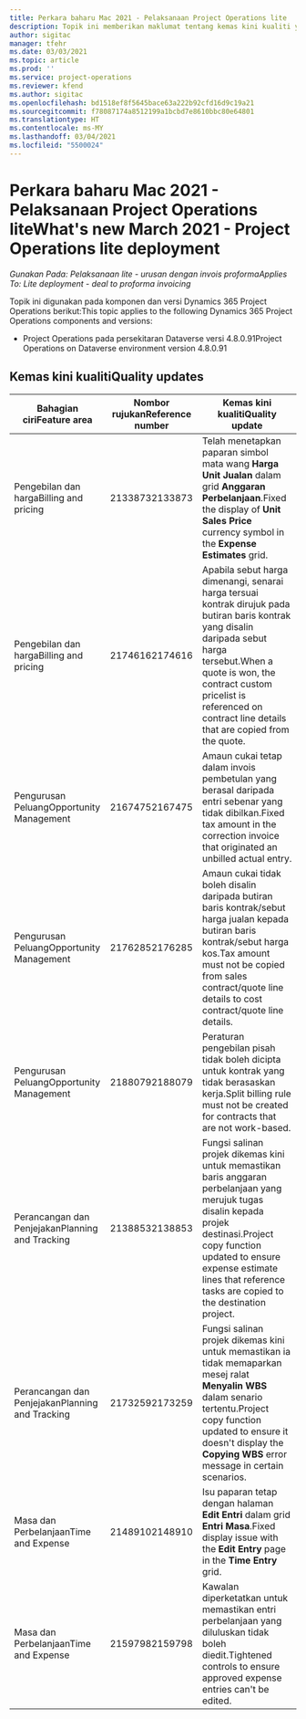 ```yaml
---
title: Perkara baharu Mac 2021 - Pelaksanaan Project Operations lite
description: Topik ini memberikan maklumat tentang kemas kini kualiti yang tersedia dalam keluaran Mac 2021 bagi pelaksanaan Project Operations lite.
author: sigitac
manager: tfehr
ms.date: 03/03/2021
ms.topic: article
ms.prod: ''
ms.service: project-operations
ms.reviewer: kfend
ms.author: sigitac
ms.openlocfilehash: bd1518ef8f5645bace63a222b92cfd16d9c19a21
ms.sourcegitcommit: f78087174a8512199a1bcbd7e8610bbc80e64801
ms.translationtype: HT
ms.contentlocale: ms-MY
ms.lasthandoff: 03/04/2021
ms.locfileid: "5500024"
---
```

# <a name="whats-new-march-2021---project-operations-lite-deployment"></a><span data-ttu-id="29e3a-103">Perkara baharu Mac 2021 - Pelaksanaan Project Operations lite</span><span class="sxs-lookup"><span data-stu-id="29e3a-103">What's new March 2021 - Project Operations lite deployment</span></span>

<span data-ttu-id="29e3a-104">_Gunakan Pada: Pelaksanaan lite - urusan dengan invois proforma_</span><span class="sxs-lookup"><span data-stu-id="29e3a-104">_Applies To: Lite deployment - deal to proforma invoicing_</span></span>


<span data-ttu-id="29e3a-105">Topik ini digunakan pada komponen dan versi Dynamics 365 Project Operations berikut:</span><span class="sxs-lookup"><span data-stu-id="29e3a-105">This topic applies to the following Dynamics 365 Project Operations components and versions:</span></span>

- <span data-ttu-id="29e3a-106">Project Operations pada persekitaran Dataverse versi 4.8.0.91</span><span class="sxs-lookup"><span data-stu-id="29e3a-106">Project Operations on Dataverse environment version 4.8.0.91</span></span> 

## <a name="quality-updates"></a><span data-ttu-id="29e3a-107">Kemas kini kualiti</span><span class="sxs-lookup"><span data-stu-id="29e3a-107">Quality updates</span></span>

| <span data-ttu-id="29e3a-108">**Bahagian ciri**</span><span class="sxs-lookup"><span data-stu-id="29e3a-108">**Feature area**</span></span> | <span data-ttu-id="29e3a-109">**Nombor rujukan**</span><span class="sxs-lookup"><span data-stu-id="29e3a-109">**Reference number**</span></span> | <span data-ttu-id="29e3a-110">**Kemas kini kualiti**</span><span class="sxs-lookup"><span data-stu-id="29e3a-110">**Quality update**</span></span> |
| --- | --- | --- |
| <span data-ttu-id="29e3a-111">Pengebilan dan harga</span><span class="sxs-lookup"><span data-stu-id="29e3a-111">Billing and pricing</span></span> | <span data-ttu-id="29e3a-112">2133873</span><span class="sxs-lookup"><span data-stu-id="29e3a-112">2133873</span></span> | <span data-ttu-id="29e3a-113">Telah menetapkan paparan simbol mata wang **Harga Unit Jualan** dalam grid **Anggaran Perbelanjaan**.</span><span class="sxs-lookup"><span data-stu-id="29e3a-113">Fixed the display of **Unit Sales Price** currency symbol in the **Expense Estimates** grid.</span></span> |
| <span data-ttu-id="29e3a-114">Pengebilan dan harga</span><span class="sxs-lookup"><span data-stu-id="29e3a-114">Billing and pricing</span></span> | <span data-ttu-id="29e3a-115">2174616</span><span class="sxs-lookup"><span data-stu-id="29e3a-115">2174616</span></span> | <span data-ttu-id="29e3a-116">Apabila sebut harga dimenangi, senarai harga tersuai kontrak dirujuk pada butiran baris kontrak yang disalin daripada sebut harga tersebut.</span><span class="sxs-lookup"><span data-stu-id="29e3a-116">When a quote is won, the contract custom pricelist is referenced on contract line details that are copied from the quote.</span></span> |
| <span data-ttu-id="29e3a-117">Pengurusan Peluang</span><span class="sxs-lookup"><span data-stu-id="29e3a-117">Opportunity Management</span></span> | <span data-ttu-id="29e3a-118">2167475</span><span class="sxs-lookup"><span data-stu-id="29e3a-118">2167475</span></span> | <span data-ttu-id="29e3a-119">Amaun cukai tetap dalam invois pembetulan yang berasal daripada entri sebenar yang tidak dibilkan.</span><span class="sxs-lookup"><span data-stu-id="29e3a-119">Fixed tax amount in the correction invoice that originated an unbilled actual entry.</span></span> |
| <span data-ttu-id="29e3a-120">Pengurusan Peluang</span><span class="sxs-lookup"><span data-stu-id="29e3a-120">Opportunity Management</span></span> | <span data-ttu-id="29e3a-121">2176285</span><span class="sxs-lookup"><span data-stu-id="29e3a-121">2176285</span></span> | <span data-ttu-id="29e3a-122">Amaun cukai tidak boleh disalin daripada butiran baris kontrak/sebut harga jualan kepada butiran baris kontrak/sebut harga kos.</span><span class="sxs-lookup"><span data-stu-id="29e3a-122">Tax amount must not be copied from sales contract/quote line details to cost contract/quote line details.</span></span> |
| <span data-ttu-id="29e3a-123">Pengurusan Peluang</span><span class="sxs-lookup"><span data-stu-id="29e3a-123">Opportunity Management</span></span> | <span data-ttu-id="29e3a-124">2188079</span><span class="sxs-lookup"><span data-stu-id="29e3a-124">2188079</span></span> | <span data-ttu-id="29e3a-125">Peraturan pengebilan pisah tidak boleh dicipta untuk kontrak yang tidak berasaskan kerja.</span><span class="sxs-lookup"><span data-stu-id="29e3a-125">Split billing rule must not be created for contracts that are not work-based.</span></span> |
| <span data-ttu-id="29e3a-126">Perancangan dan Penjejakan</span><span class="sxs-lookup"><span data-stu-id="29e3a-126">Planning and Tracking</span></span> | <span data-ttu-id="29e3a-127">2138853</span><span class="sxs-lookup"><span data-stu-id="29e3a-127">2138853</span></span> | <span data-ttu-id="29e3a-128">Fungsi salinan projek dikemas kini untuk memastikan baris anggaran perbelanjaan yang merujuk tugas disalin kepada projek destinasi.</span><span class="sxs-lookup"><span data-stu-id="29e3a-128">Project copy function updated to ensure expense estimate lines that reference tasks are copied to the destination project.</span></span> |
| <span data-ttu-id="29e3a-129">Perancangan dan Penjejakan</span><span class="sxs-lookup"><span data-stu-id="29e3a-129">Planning and Tracking</span></span> | <span data-ttu-id="29e3a-130">2173259</span><span class="sxs-lookup"><span data-stu-id="29e3a-130">2173259</span></span> | <span data-ttu-id="29e3a-131">Fungsi salinan projek dikemas kini untuk memastikan ia tidak memaparkan mesej ralat **Menyalin WBS** dalam senario tertentu.</span><span class="sxs-lookup"><span data-stu-id="29e3a-131">Project copy function updated to ensure it doesn't display the **Copying WBS** error message in certain scenarios.</span></span> |
| <span data-ttu-id="29e3a-132">Masa dan Perbelanjaan</span><span class="sxs-lookup"><span data-stu-id="29e3a-132">Time and Expense</span></span> | <span data-ttu-id="29e3a-133">2148910</span><span class="sxs-lookup"><span data-stu-id="29e3a-133">2148910</span></span> | <span data-ttu-id="29e3a-134">Isu paparan tetap dengan halaman **Edit Entri** dalam grid **Entri Masa**.</span><span class="sxs-lookup"><span data-stu-id="29e3a-134">Fixed display issue with the **Edit Entry** page in the **Time Entry** grid.</span></span> |
| <span data-ttu-id="29e3a-135">Masa dan Perbelanjaan</span><span class="sxs-lookup"><span data-stu-id="29e3a-135">Time and Expense</span></span> | <span data-ttu-id="29e3a-136">2159798</span><span class="sxs-lookup"><span data-stu-id="29e3a-136">2159798</span></span> | <span data-ttu-id="29e3a-137">Kawalan diperketatkan untuk memastikan entri perbelanjaan yang diluluskan tidak boleh diedit.</span><span class="sxs-lookup"><span data-stu-id="29e3a-137">Tightened controls to ensure approved expense entries can't be edited.</span></span> |


